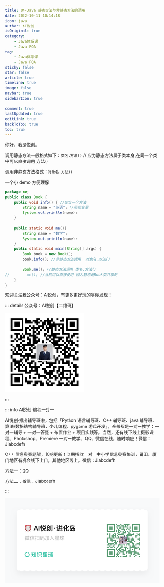 ```yaml
---
title: 04-Java 静态方法与非静态方法的调用
date: 2022-10-11 10:14:18
icon: java
author: AI悦创
isOriginal: true
category: 
    - Java体系课
    - Java FQA
tag:
    - Java体系课
    - Java FQA
sticky: false
star: false
article: true
timeline: true
image: false
navbar: true
sidebarIcon: true

comment: true
lastUpdated: true
editLink: true
backToTop: true
toc: true
---
```


你好，我是悦创。

调用静态方法一般格式如下：`类名.方法()` // 应为静态方法属于类本身,在同一个类中可以直接调用 方法()

调用非静态方法格式：`对象名.方法()`

一个小 demo 方便理解

```java
package me;
public class Book {
    public void info() { //定义一个方法
        String name = "英语"; //局部变量
        System.out.println(name);
    }
 
    public static void me(){
        String name = "数学";
        System.out.println(name);
    }
    public static void main(String[] args) {
        Book book = new Book();
        book.info(); //非静态方法调用  对象名.方法()
 
        Book.me(); //静态方法调用 类名.方法()
//        me(); //当然可以直接使用 因为静态是Book类共享的
    }
}
```



欢迎关注我公众号：AI悦创，有更多更好玩的等你发现！

::: details 公众号：AI悦创【二维码】

![](/gzh.jpg)

:::

::: info AI悦创·编程一对一

AI悦创·推出辅导班啦，包括「Python 语言辅导班、C++ 辅导班、java 辅导班、算法/数据结构辅导班、少儿编程、pygame 游戏开发」，全部都是一对一教学：一对一辅导 + 一对一答疑 + 布置作业 + 项目实践等。当然，还有线下线上摄影课程、Photoshop、Premiere 一对一教学、QQ、微信在线，随时响应！微信：Jiabcdefh

C++ 信息奥赛题解，长期更新！长期招收一对一中小学信息奥赛集训，莆田、厦门地区有机会线下上门，其他地区线上。微信：Jiabcdefh

方法一：[QQ](http://wpa.qq.com/msgrd?v=3&uin=1432803776&site=qq&menu=yes)

方法二：微信：Jiabcdefh

:::

![](/zsxq.jpg)

